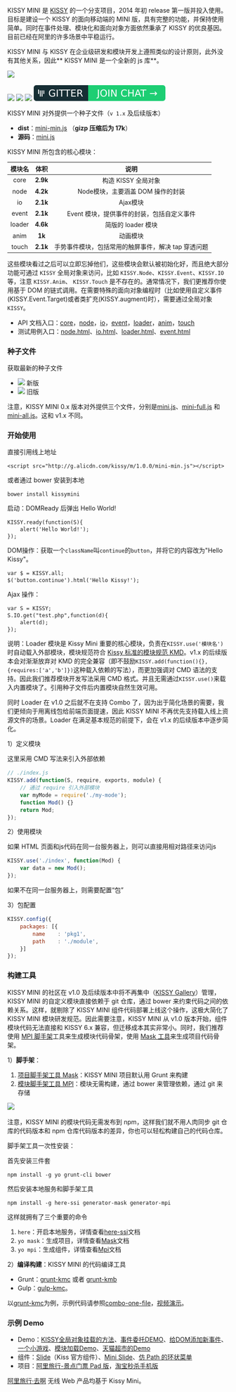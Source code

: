 
KISSY MINI 是 [KISSY](http://docs.kissyui.com) 的一个分支项目，2014 年初 release 第一版并投入使用。目标是建设一个 KISSY 的面向移动端的 MINI 版，具有完整的功能，并保持使用简单。同时在事件处理、模块化和面向对象方面依然秉承了 KISSY 的优良基因。目前已经在阿里的许多场景中平稳运行。 

KISSY MINI 与 KISSY 在企业级研发和模块开发上遵照类似的设计原则，此外没有其他关系，因此** KISSY MINI 是一个全新的 js 库**。

<img src="https://gw.alicdn.com/tps/TB1N6CAJXXXXXXJXpXXXXXXXXXX-524-392.png" width="150" />

<span class="gitter">[![](https://badge.fury.io/bo/kissymini.svg)](http://badge.fury.io/bo/kissymini)
[![](https://img.shields.io/github/tag/kissymini/kissymini.github.io.svg)](http://github.com/kissymini/kissymini.github.io)
![](https://img.shields.io/badge/kissymini-available-green.svg?style=flat-square)
[![](/images/gitter.svg)](https://gitter.im/kissymini?utm_source=share-link&utm_medium=link&utm_campaign=share-link)</span>

KISSY MINI 对外提供一个种子文件（`v 1.x` 及后续版本）

- **dist**：[mini-min.js](http://g.alicdn.com/kissy/m/1.0.0/mini-min.js) （**gizp 压缩后为 17k**）
- **源码**：[mini.js](http://g.alicdn.com/kissy/m/1.0.0/mini.js)


KISSY MINI 所包含的核心模块：

| 模块名                 | 体积      | 说明			|
|:--------------------:|:--------------------:|:--------------------:|
| core             | **2.9k** | 构造 KISSY 全局对象  |
| node			| **4.2k** |Node模块，主要涵盖 DOM 操作的封装   |
| io		| **2.1k** |Ajax模块   |
| event			| **2.1k** |Event 模块，提供事件的封装，包括自定义事件   |
| loader			| **4.6k**  |简版的 loader 模块	|
| anim			| **1k**			|动画模块|
| touch 			| **2.1k**			|手势事件模块，包括常用的触屏事件，解决 tap 穿透问题|

这些模块看过之后可以立即忘掉他们，这些模块会默认被初始化好，而且绝大部分功能可通过 `KISSY` 全局对象来访问，比如 `KISSY.Node`、`KISSY.Event`、`KISSY.IO` 等，注意 `KISSY.Anim`、 `KISSY.Touch` 是不存在的。通常情况下，我们更推荐你使用基于 DOM 的链式调用。在需要特殊的面向对象编程时（比如使用自定义事件(KISSY.Event.Target)或者类扩充(KISSY.augment)时），需要通过全局对象`KISSY`。

- API 文档入口：[core](./docs/core.html)，[node](./docs/node.html)，[io](./docs/io.html)，[event](./docs/event.html)，[loader](./docs/loader.html)，[anim](./docs/anim.html)，[touch](./docs/touch.html)
- 测试用例入口：[node.html](./tests/node.html)、[io.html](./tests/io.html)、[loader.html](./tests/loader.html)、[event.html](./tests/event.html)

### 种子文件

获取最新的种子文件 

- <a href="http://g.alicdn.com/kissy/m/1.0.0/mini-min.js" style="background:none" >![](https://img.shields.io/badge/kissy%20mini-1.0.0-green.svg)</a> 新版 
- <a href="http://g.alicdn.com/kissy/m/0.3.11/mini-full-min.js" style="background:none">![](https://img.shields.io/badge/kissy%20mini-0.3.11-orange.svg)</a> 旧版

注意，KISSY MINI 0.x 版本对外提供三个文件，分别是[mini.js](http://g.alicdn.com/kissy/m/0.3.11/mini-min.js)、[mini-full.js](http://g.alicdn.com/kissy/m/0.3.11/mini-full-min.js) 和 [mini-all.js](http://g.alicdn.com/kissy/m/0.3.11/mini-all-min.js)。这和 v1.x 不同。

### 开始使用

直接引用线上地址

	<script src="http://g.alicdn.com/kissy/m/1.0.0/mini-min.js"></script>

或者通过 bower 安装到本地

	bower install kissymini

启动：DOMReady 后弹出 Hello World!

	KISSY.ready(function(S){
	    alert('Hello World!');
	});

DOM操作：获取一个`className`叫`continue`的`button`，并将它的内容改为"Hello Kissy"。

	var $ = KISSY.all;
	$('button.continue').html('Hello Kissy!');

Ajax 操作：

	var S = KISSY;
	S.IO.get("test.php",function(d){
		alert(d);
	});

说明：Loader 模块是 Kissy Mini 重要的核心模块，负责在`KISSY.use('模块名')`时自动载入外部模块，模块规范符合 [Kissy 标准的模块规范 KMD](http://docs.kissyui.com/1.4/docs/html/guideline/kmd.html)。v1.x 的后续版本会对渐渐放弃对 KMD 的完全兼容（即不鼓励`KISSY.add(function(){},{requires:['a','b']})`这种载入依赖的写法），而更加强调对 CMD 语法的支持。因此我们推荐模块开发写法采用 CMD 格式。并且无需通过`KISSY.use()`来载入内置模块了。引用种子文件后内置模块自然生效可用。

同时 Loader 在 v1.0 之后就不在支持 Combo 了，因为出于简化场景的需要，我们更倾向于用离线包给前端页面提速，因此 KISSY MINI 不再优先支持载入线上资源文件的场景。Loader 在满足基本规范的前提下，会在 v1.x 的后续版本中逐步简化。

1）定义模块

这里采用 CMD 写法来引入外部依赖

``` javascript
// ./index.js
KISSY.add(function(S, require, exports, module) {
	// 通过 require 引入外部模块
	var myMode = require('./my-mode');
    function Mod() {}
    return Mod;
});
```

2）使用模块

如果 HTML 页面和js代码在同一台服务器上，则可以直接用相对路径来访问js

``` javascript
KISSY.use('./index', function(Mod) {
    var data = new Mod();
});

```

如果不在同一台服务器上，则需要配置“包”

3）包配置

``` javascript
KISSY.config({
    packages: [{
        name    : 'pkg1',
        path    : './module',
    }]
});
```

### 构建工具

KISSY MINI 的社区在 v1.0 及后续版本中将不再集中（[KISSY Gallery](http://kpm.taobao.net/)）管理，KISSY MINI 的自定义模块直接依赖于 git 仓库，通过 bower 来约束代码之间的依赖关系。这样，就剔除了 KISSY MINI 组件代码部署上线这个操作，这极大简化了 KISSY MINI 模块研发规范。因此需要注意，KISSY MINI 从 v1.0 版本开始，组件模块代码无法直接和 KISSY 6.x 兼容，但迁移成本其实非常小。同时，我们推荐使用 [MPI 脚手架](http://github.com/jayli/generator-mpi)工具来生成模块代码骨架，使用 [Mask 工具](http://github.com/jayli/generator-mask)来生成项目代码骨架。

1）**脚手架**：

1. [项目脚手架工具 Mask](http://github.com/jayli/generator-mask)：KISSY MINI 项目默认用 Grunt 来构建
1. [模块脚手架工具 MPI](http://github.com/jayli/generator-mpi)：模块无需构建，通过 bower 来管理依赖，通过 git 来存储

<img src="https://gw.alicdn.com/tps/TB10xPGJXXXXXb0XFXXXXXXXXXX-800-602.png" width="400" />

注意，KISSY MINI 的模块代码无需发布到 npm，这样我们就不用人肉同步 git 仓库的代码版本和 npm 仓库代码版本的差异，你也可以轻松构建自己的代码仓库。

脚手架工具一次性安装：

首先安装三件套

	npm install -g yo grunt-cli bower

然后安装本地服务和脚手架工具

	npm install -g here-ssi generator-mask generator-mpi

这样就拥有了三个重要的命令

1. `here`：开启本地服务，详情查看[here-ssi](https://www.npmjs.com/package/here-ssi)文档
1. `yo mask`：生成项目，详情查看[Mask](https://github.com/jayli/generator-mask#generator-mask)文档
1. `yo mpi`：生成组件，详情查看[Mpi](https://github.com/jayli/generator-mpi#generator-mpi)文档

2）**编译构建**：KISSY MINI 的代码编译工具

- Grunt：[grunt-kmc](https://github.com/daxingplay/grunt-kmc) 或者 [grunt-kmb](https://www.npmjs.com/package/grunt-kmb)
- Gulp：[gulp-kmc](https://www.npmjs.com/package/gulp-kmc)。

以[grunt-kmc](https://github.com/daxingplay/grunt-kmc)为例，示例代码请参照[combo-one-file](https://github.com/daxingplay/grunt-kmc/tree/master/example/combo-one-file)，[视频演示](http://asciinema.org/a/6732)。

### 示例 Demo

- Demo：[KISSY全局对象挂载的方法](./demo/api/kissy-api.html)、[事件委托DEMO](./demo/dump/delegate.html)、[给DOM添加新事件](./demo/dump/fx.html)、[一个小游戏](./demo/game/index.html)、[模块加载Demo](./demo/modules-loader/index.html)、[天猫超市的Demo](./demo/slide_and_lazyload/index.html)
- 组件：[Slide](http://kissygalleryteam.github.io/slide/1.3/demo/index.html)（Kiss 官方组件）、[Mini Slide](/demo/slide/index.htm)、[仿 Path 的环状菜单](/demo/ringnav/index.htm)
- 项目：[阿里旅行-景点门票 Pad 版](http://h5.m.taobao.com/trip/ticket/pad/search/index.html?ttid=703628@taobao_ipad_4.0)，[淘宝秒杀手机版](http://wapp.m.taobao.com/mseckill/index.html?host=h5.m.taobao.com)

[阿里旅行·去啊](http://h5.m.taobao.com/trip/home/index.html) 无线 Web 产品均基于 Kissy Mini。
